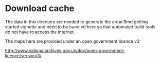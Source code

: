 # Download cache

The data in this directory are needed to generate the arear.Rmd getting started vignette and 
need to be bundled here so that automated build tools do not have to access the internet.

The maps here are provided under an open government licence v3:

http://www.nationalarchives.gov.uk/doc/open-government-licence/version/3/
